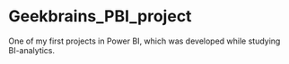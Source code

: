 # Geekbrains_PBI_project
One of my first projects in Power BI, which was developed while studying BI-analytics.
